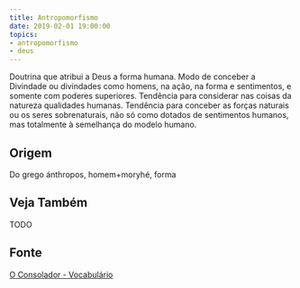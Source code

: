 ```yaml
---
title: Antropomorfismo
date: 2019-02-01 19:00:00
topics:
- antropomorfismo
- deus
---
```



Doutrina que atribui a Deus a forma humana. Modo de conceber a Divindade ou
divindades como homens, na ação, na forma e sentimentos, e somente com poderes
superiores. Tendência para considerar nas coisas da natureza qualidades humanas.
Tendência para conceber as forças naturais ou os seres sobrenaturais, não só
como dotados de sentimentos humanos, mas totalmente à semelhança do modelo
humano.

## Origem
Do grego ánthropos, homem+moryhé, forma

## Veja Também
TODO

## Fonte
[O Consolador - Vocabulário](http://www.oconsolador.com.br/linkfixo/vocabulario/principal.html)
